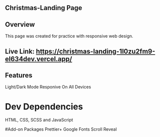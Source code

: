 ## Christmas-Landing Page
## Overview
This page was created for practice with responsive web design.

## Live Link: https://christmas-landing-1l0zu2fm9-el634dev.vercel.app/

## Features 
Light/Dark Mode
Responive On All Devices

# Dev Dependencies
HTML, CSS, SCSS and JavaScript

#Add-on Packages
Prettier+
Google Fonts
Scroll Reveal 
